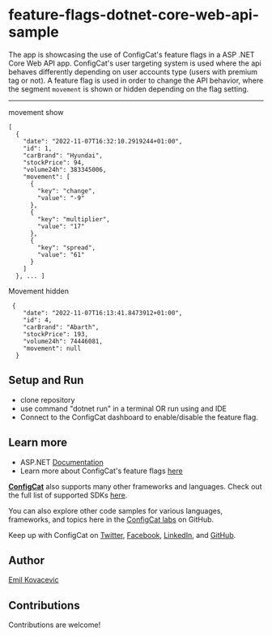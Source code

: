 # feature-flags-dotnet-core-web-api-sample

The app is showcasing the use of ConfigCat's feature flags in a ASP .NET Core Web API app.
ConfigCat's user targeting system is used where the api behaves differently depending on user accounts type (users with premium tag or not).
A feature flag is used in order to change the API behavior, where the segment `movement` is shown or hidden depending on the flag setting.

------------------------------------------------------------
movement show

```
[
  {
    "date": "2022-11-07T16:32:10.2919244+01:00",
    "id": 1,
    "carBrand": "Hyundai",
    "stockPrice": 94,
    "volume24h": 383345006,
    "movement": [
      {
        "key": "change",
        "value": "-9"
      },
      {
        "key": "multiplier",
        "value": "17"
      },
      {
        "key": "spread",
        "value": "61"
      }
    ]
  }, ... ]
```

Movement hidden

```
 {
    "date": "2022-11-07T16:13:41.8473912+01:00",
    "id": 4,
    "carBrand": "Abarth",
    "stockPrice": 193,
    "volume24h": 74446081,
    "movement": null
  }
```

## Setup and Run

- clone repository
- use command "dotnet run" in a terminal OR run using and IDE
- Connect to the ConfigCat dashboard to enable/disable the feature flag.

## Learn more

- ASP.NET [Documentation](https://learn.microsoft.com/en-us/aspnet/core/?view=aspnetcore-7.0) 
- Learn more about ConfigCat's feature flags [here](https://configcat.com/featureflags/)

[**ConfigCat**](https://configcat.com) also supports many other frameworks and languages. Check out the full list of supported SDKs [here](https://configcat.com/docs/sdk-reference/overview/).

You can also explore other code samples for various languages, frameworks, and topics here in the [ConfigCat labs](https://github.com/configcat-labs) on GitHub.

Keep up with ConfigCat on [Twitter](https://twitter.com/configcat), [Facebook](https://www.facebook.com/configcat), [LinkedIn](https://www.linkedin.com/company/configcat/), and [GitHub](https://github.com/configcat).

## Author
[Emil Kovacevic](https://github.com/emilkovacevic)

## Contributions
Contributions are welcome!
